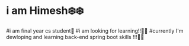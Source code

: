 # i am Himesh❄️❄️
#i am final year cs student💙
#i am looking for learning!!📖📖
#currently I'm dewloping and learning back-end spring boot skills !!!🧔‍♂️
